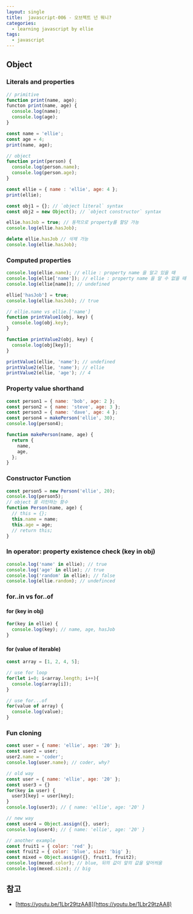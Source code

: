 ```yaml
---
layout: single
title:  javascript-006 - 오브젝트 넌 뭐니?
categories: 
  - learning javascript by ellie
tags: 
  - javascript
---
```


## Object

### Literals and properties

```javascript
// primitive
function print(name, age);
functon print(name, age) {
  console.log(name);
  console.log(age);
}

const name = 'ellie';
const age = 4;
print(name, age);

// object
function print(person) {
  console.log(person.name);
  console.log(person.age);
}

const ellie = { name : 'ellie', age: 4 };
print(ellie);

const obj1 = {}; // `object literal` syntax
const obj2 = new Object(); // `object constructor` syntax

ellie.hasJob = true; // 동적으로 property를 할당 가능
console.log(ellie.hasJob);

delete ellie.hasJob // 삭제 가능
console.log(ellie.hasJob);
```

### Computed properties

```javascript
console.log(ellie.name); // ellie : property name 을 알고 있을 때
console.log(ellie['name']); // ellie : property name 을 알 수 없을 때 
console.log(ellie[name]); // undefined

ellie['hasJob'] = true;
console.log(ellie.hasJob); // true

// ellie.name vs ellie.['name']
function printValue1(obj, key) {
  console.log(obj.key);
}

function printValue2(obj, key) {
  console.log(obj[key]);
}

printValue1(ellie, 'name'); // undefined
printValue2(ellie, 'name'); // ellie
printValue2(ellie, 'age'); // 4
```

### Property value shorthand

```javascript
const person1 = { name: 'bob', age: 2 };
const person2 = { name: 'steve', age: 3 };
const person3 = { name: 'dave', age: 4 };
const person4 = makePerson('ellie', 30);
console.log(person4);

function makePerson(name, age) {
  return {
    name,
    age,
  };
} 
```

### Constructor Function

```javascript
const person5 = new Person('ellie', 20);
console.log(person5);
// object 를 리턴하는 함수
function Person(name, age) {
  // this = {};
  this.name = name;
  this.age = age;
  // return this;
}
```

### In operator: property existence check (key in obj)

```javascript
console.log('name' in ellie); // true
console.log('age' in ellie); // true
console.log('random' in ellie); // false
console.log(ellie.random); // undefinced
```

### for..in vs for..of

#### for (key in obj)

```javascript
for(key in ellie) {
  console.log(key); // name, age, hasJob
}
```

#### for (value of iterable)

```javascript
const array = [1, 2, 4, 5];

// use for loop
for(let i=0; i<array.length; i++){
  console.log(array[i]);
}

// use for...of
for(value of array) {
  console.log(value);
}
```

### Fun cloning

```javascript
const user = { name: 'ellie', age: '20' };
const user2 = user;
user2.name = 'coder';
console.log(user.name); // coder, why?

// old way
const user = { name: 'ellie', age: '20' };
const user3 = {}
for(key in user) {
  user3[key] = user[key];
}
console.log(user3); // { name: 'ellie', age: '20' }

// new way
const user4 = Object.assign({}, user);
console.log(user4); // { name: 'ellie', age: '20' }

// another example
const fruit1 = { color: 'red' };
const fruit2 = { color: 'blue', size: 'big' };
const mixed = Object.assign({}, fruit1, fruit2);
console.log(mexed.color); // blue, 뒤의 값이 앞의 값을 덮어씌움
console.log(mexed.size); // big
```

## 참고
- [https://youtu.be/1Lbr29tzAA8](https://youtu.be/1Lbr29tzAA8)
